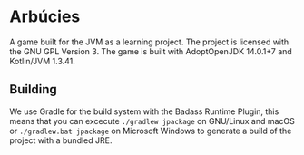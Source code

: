 # Arbúcies

A game built for the JVM as a learning project. The project is licensed with the GNU GPL Version 3.
The game is built with AdoptOpenJDK 14.0.1+7 and Kotlin/JVM 1.3.41.

## Building
We use Gradle for the build system with the Badass Runtime Plugin, this means that you can excecute `./gradlew jpackage` on GNU/Linux and macOS or `./gradlew.bat jpackage` on Microsoft Windows to generate a build of the project with a bundled JRE.
